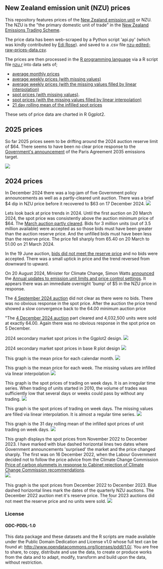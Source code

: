 ## New Zealand emission unit (NZU) prices

This repository features prices of the [New Zealand emission unit](https://environment.govt.nz/what-government-is-doing/areas-of-work/climate-change/ets/nz-ets-market/where-to-buy-new-zealand-emissions-units) or NZU. The NZU is the "the primary domestic unit of trade" in the [New Zealand Emissions Trading Scheme](https://www.climatecommission.govt.nz/get-involved/new-content-page/what-is-the-nz-ets/). 

The price data has been web-scraped by a Python script 'api.py' (which was kindly contributed by [Edi Rose](https://github.com/edi-rose/)). and saved to a .csv file [nzu-edited-raw-prices-data.csv](https://github.com/theecanmole/NZ-emission-unit-prices/blob/main/nzu-edited-raw-prices-data.csv).

The prices are then processed in the [R programming language](https://www.r-project.org/) via a R script file [nzu.r](https://github.com/theecanmole/NZ-emission-unit-prices/blob/main/nzu.r) into data sets of;

* [average monthly prices](https://github.com/theecanmole/NZ-emission-unit-prices/blob/main/nzu-month-price.csv) 
* [average weekly prices (with missing values)](https://github.com/theecanmole/NZ-emission-unit-prices/blob/main/weeklymeanprice.csv) 
* [average weekly prices (with the missing values filled by linear interpolation)](https://github.com/theecanmole/NZ-emission-unit-prices/blob/main/weeklypricefilled.csv) 
* [spot prices (with missing values)](https://github.com/theecanmole/nz-emission-unit-prices/blob/main/spotprices.csv).
* [spot prices (with the missing values filled by linear interpolation)](spotpricesinfilled.csv)
* [21 day rolling mean of the infilled spot prices](spotrollmean31.csv)

These sets of price data are charted in R Ggplot2. 

## 2025 prices

So far 2025 prices seem to be drifting around the 2024 auction reserve limit of $64. There seems to have been no clear price response to the [Government's announcement](https://www.beehive.govt.nz/release/setting-new-zealand%E2%80%99s-second-international-climate-target) of the Paris Agreement 2035 emissions target.

![](spotprice2025-720by540.svg)

## 2024 prices

In December 2024 there was a log-jam of five Government policy announcements as well as a partly-cleared unit auction. There was a brief $4 dip in NZU price before it recovered to $63 on 17 December 2024.
![](NZU-spotpriceinfilled2024-720by540-ggplot-theme-bw.svg)

Lets look back at price trends in 2024. Until the first auction on 20 March 2024, the spot price was consistently above the auction minimum price of $64. The [March auction partly cleared](https://www.etsauctions.govt.nz/public/auction_noticeboard/50). Bids for 3 million units (out of 3.5 million available) were accepted as so those bids must have been greater than the auction reserve price. And the unfilled bids must have been less than the reserve price. The price fell sharply from 65.40 on 20 March to 51.00 on 21 March 2024.

In the 19 June auction, [bids did not meet the reserve price](https://www.etsauctions.govt.nz/public/auction_noticeboard/52) and no bids were accepted. There was a small uptick in price and the trend reversed from downward to upward. 

On 20 August 2024, Minister for Climate Change, Simon Watts [announced](https://www.beehive.govt.nz/release/updated-settings-restore-ets-market-confidence) the [Annual updates to emission unit limits and price control settings](https://environment.govt.nz/what-government-is-doing/areas-of-work/climate-change/ets/nz-ets-market/annual-updates-to-emission-unit-limits-and-price-control-settings/). It appears there was  an immediate overnight 'bump' of $5 in the NZU price in response.

The [4 September 2024 auction](https://www.etsauctions.govt.nz/public/auction_noticeboard/54) did not clear as there were no bids. There was no obvious response in the spot price. After the auction the price trend showed a slow convergence back to the 64.00 minimum auction price

"The [4 December 2024 auction](https://www.etsauctions.govt.nz/public/auction_noticeboard/60) part cleared and 4,032,500 units were sold at exactly 64.00. Again there was no obvious response in the spot price on 5 December.

2024 secondary market spot prices in the Ggplot2 design.
![](NZU-auctions-2024-720by540-ggplot-theme-bw.svg)

2024 secondary market spot prices in base R plot design
![](spotprice2024c-720by540.svg)

This graph is the mean price for each calendar month.
![](NZU-monthprice-720by540-ggplot-theme-bw.svg)

This graph is the mean price for each week. The missing values are infilled via linear interpolation
![](NZU-weeklypriceYr-720by540-ggplot-theme-bw.svg)

This graph is the spot prices of trading on week days. It is an irregular time series. When trading of units started in 2010, the volume of trades was sufficiently low that several days or weeks could pass by without any trading. 
![](NZU-spotprice-720by540-ggplot-theme-bw.svg)

This graph is the spot prices of trading on week days. The missing values are filled via linear interpolation. It is almost a regular time series.
![](NZU-spotpriceinfilled-720by540-ggplot-theme-bw.svg)

This graph is the 31 day rolling mean of the infilled spot prices of unit trading on week days.
![](NZU-spotpriceinfilledrollingmean-720by540-ggplot-theme-bw.svg)

This graph displays the spot prices from November 2022 to December 2023. I have marked with blue dashed horizontal lines two dates where Government announcements 'surprised' the market and the price changed sharply. The first was on 16 December 2022, when the Labour Government decided not to follow the price advice from the Climate Change Commission [Price of carbon plummets in response to Cabinet rejection of Climate Change Commission recommendations](https://www.carbonnews.co.nz/story.asp?storyID=26749).  
![](NZU-spotprice2023-720by540-ggplot-theme-bw.svg).

This graph is the spot prices from December 2022 to December 2023. Blue dashed horizontal lines mark the dates of the quarterly NZU auctions. The December 2022 auction met it's reserve price. The four 2023 auctions did not meet the reserve price and no units were sold.
![](NZU-auctions-2023-720by540-ggplot-theme-bw.svg)

### License

#### ODC-PDDL-1.0

This data package and these datasets and the R scripts are made available under the Public Domain Dedication and License v1.0 whose full text can be found at: http://www.opendatacommons.org/licenses/pddl/1.0/. You are free to share, to copy, distribute and use the data, to create or produce works from the data and to adapt, modify, transform and build upon the data, without restriction.
